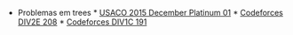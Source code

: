   - Problemas em trees
          * [USACO 2015 December Platinum 01](http://www.usaco.org/index.php?page=viewproblem2&cpid=576)
          * [Codeforces DIV2E 208](http://codeforces.com/problemset/problem/208/E)
          * [Codeforces DIV1C 191](http://codeforces.com/problemset/problem/191/C)
 
